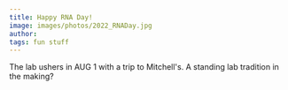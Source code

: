 ```yaml
---
title: Happy RNA Day!
image: images/photos/2022_RNADay.jpg
author:
tags: fun stuff
---
```


The lab ushers in AUG 1 with a trip to Mitchell's. A standing lab tradition in the making?